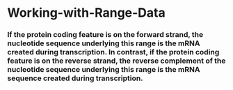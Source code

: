 # Working-with-Range-Data

### If the protein coding feature is on the forward strand, the nucleotide sequence underlying this range is the mRNA created during transcription. In contrast, if the protein coding feature is on the reverse strand, the reverse complement of the nucleotide sequence underlying this range is the mRNA sequence created during transcription.
